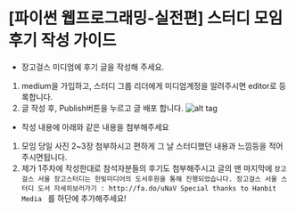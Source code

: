 # [파이썬 웹프로그래밍-실전편] 스터디 모임 후기 작성 가이드
 
* 장고걸스 미디엄에 후기 글을 작성해 주세요.

1. medium을 가입하고, 스터디 그룹 리더에게 미디엄계정을 알려주시면 editor로 등록합니다.
2. 글 작성 후, Publish버튼을 누르고 글 배포 합니다.
![alt tag](https://github.com/DjangoGirlsSeoul/studygroup_2016/blob/master/bluebook/publish.png)


* 작성 내용에 아래와 같은 내용을 첨부해주세요

1. 모임 당일 사진 2~3장 첨부하시고 편하게 그 날 스터디했던 내용과 느낌등을 적어주시면됩니다.
2. 제가 1주차에 작성한대로 참석자분들의 후기도 첨부해주시고 글의 맨 마지막에
`장고걸스 서울 장고스터디는 한빛미디어의 도서후원을 통해 진행되었습니다.
장고걸스 서울 스터디 도서 자세히보러가기 : http://fa.do/uNaV
Special thanks to Hanbit Media `
를 하단에 추가해주세요!
